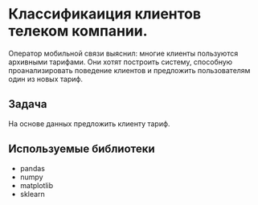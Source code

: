 # Классификаиция клиентов телеком компании.
Оператор мобильной связи выяснил: многие клиенты пользуются архивными тарифами. Они хотят построить систему, способную проанализировать поведение клиентов и предложить пользователям один из новых тариф.

## Задача
На основе данных предложить клиенту тариф.

## Используемые библиотеки
- pandas
- numpy
- matplotlib
- sklearn

